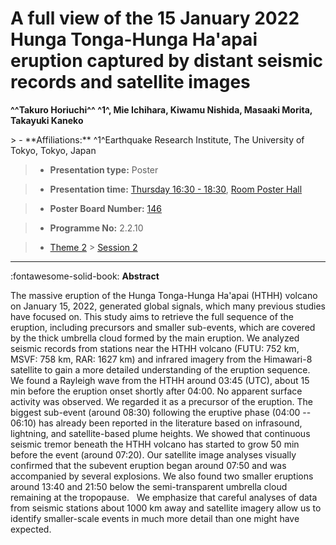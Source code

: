 # A full view of the 15 January 2022 Hunga Tonga-Hunga Ha\'apai eruption captured by distant seismic records and satellite images

**^^Takuro Horiuchi^^ ^1^, Mie Ichihara, Kiwamu Nishida, Masaaki Morita, Takayuki Kaneko**

<!-- more -->> - **Affiliations:** ^1^Earthquake Research Institute, The University of Tokyo, Tokyo, Japan

> - **Presentation type:** Poster

> - **Presentation time:** [Thursday 16:30 - 18:30](../sessions_comparison.md#__tabbed_3_6), [Room Poster Hall](../maps_venue.md#__tabbed_1_1)

> - **Poster Board Number:** [146](../map_poster_boards.md#thursday)

> - **Programme No:** 2.2.10

> - [Theme 2](../theme2.md) > [Session 2](../sessions/session-2-2.md)

--- 

:fontawesome-solid-book: **Abstract**

The massive eruption of the Hunga Tonga-Hunga Ha'apai (HTHH) volcano on January 15, 2022, generated global signals, which many previous studies have focused on. This study aims to retrieve the full sequence of the eruption, including precursors and smaller sub-events, which are covered by the thick umbrella cloud formed by the main eruption. We analyzed seismic records from stations near the HTHH volcano (FUTU: 752 km, MSVF: 758 km, RAR: 1627 km) and infrared imagery from the Himawari-8 satellite to gain a more detailed understanding of the eruption sequence.
 
We found a Rayleigh wave from the HTHH around 03:45 (UTC), about 15 min before the eruption onset shortly after 04:00. No apparent surface activity was observed. We regarded it as a precursor of the eruption. The biggest sub-event (around 08:30) following the eruptive phase (04:00 -- 06:10) has already been reported in the literature based on infrasound, lightning, and satellite-based plume heights. We showed that continuous seismic tremor beneath the HTHH volcano has started to grow 50 min before the event (around 07:20). Our satellite image analyses visually confirmed that the subevent eruption began around 07:50 and was accompanied by several explosions. We also found two smaller eruptions around 13:40 and 21:50 below the semi-transparent umbrella cloud remaining at the tropopause.
 
We emphasize that careful analyses of data from seismic stations about 1000 km away and satellite imagery allow us to identify smaller-scale events in much more detail than one might have expected.

